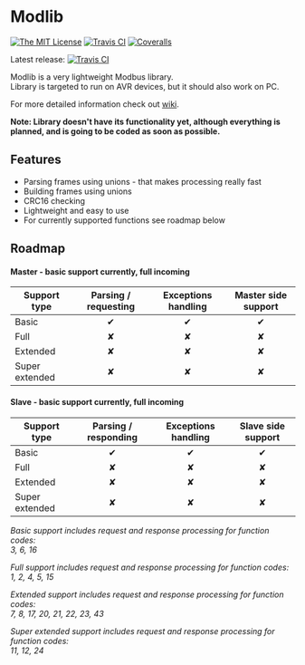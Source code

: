 # Modlib

[![The MIT License](https://img.shields.io/badge/license-MIT-orange.svg?style=flat-square)](http://opensource.org/licenses/MIT)
[![Travis CI](https://img.shields.io/travis/Jacajack/modlib.svg?style=flat-square)](https://travis-ci.org/Jacajack/modlib)
[![Coveralls](https://img.shields.io/coveralls/Jacajack/modlib.svg?style=flat-square)]()

Latest release:
[![Travis CI](https://img.shields.io/travis/Jacajack/modlib/v0.1-beta.svg?style=flat-square)](https://travis-ci.org/Jacajack/modlib)

Modlib is a very lightweight Modbus library.<br>
Library is targeted to run on AVR devices, but it should also work on PC.


For more detailed information check out [wiki](https://github.com/Jacajack/modlib/wiki).

**Note: Library doesn't have its functionality yet, although everything is planned, and is going to be coded as soon as possible.**

## Features
- Parsing frames using unions - that makes processing really fast
- Building frames using unions
- CRC16 checking
- Lightweight and easy to use
- For currently supported functions see roadmap below

## Roadmap
#### Master - basic support currently, full incoming
| Support type  | Parsing / requesting | Exceptions handling | Master side support |
|---------------|:--------------------:|:-------------------:|:-------------------:|
|Basic          | &#10004;             | &#10004;            | &#10004;            |
|Full           | &#10008;             | &#10008;            | &#10008;            |
|Extended       | &#10008;             | &#10008;            | &#10008;            |
|Super extended | &#10008;             | &#10008;            | &#10008;            |

#### Slave - basic support currently, full incoming
| Support type  | Parsing / responding | Exceptions handling | Slave side support |
|---------------|:--------------------:|:-------------------:|:------------------:|
|Basic          | &#10004;             | &#10004;            | &#10004;           |
|Full           | &#10008;             | &#10008;            | &#10008;           |
|Extended       | &#10008;             | &#10008;            | &#10008;           |
|Super extended | &#10008; 	           | &#10008;            | &#10008;           |  


*Basic support includes request and response processing for function codes:<br>
3, 6, 16*

*Full support includes request and response processing for function codes:<br>
1, 2, 4, 5, 15*

*Extended support includes request and response processing for function codes:<br>
7, 8, 17, 20, 21, 22, 23, 43*

*Super extended support includes request and response processing for function codes:<br>
11, 12, 24*
